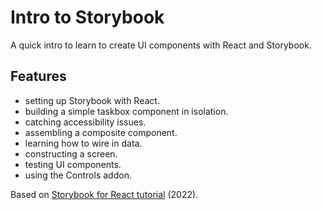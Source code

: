 # Intro to Storybook

A quick intro to learn to create UI components with React and Storybook.

## Features

- setting up Storybook with React.
- building a simple taskbox component in isolation.
- catching accessibility issues.
- assembling a composite component.
- learning how to wire in data.
- constructing a screen.
- testing UI components.
- using the Controls addon.

Based on [Storybook for React tutorial](https://storybook.js.org/tutorials/intro-to-storybook/react/en/get-started/) (2022).
